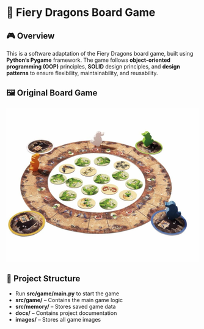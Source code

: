 # 🐲 Fiery Dragons Board Game 
## 🎮 Overview
This is a software adaptation of the Fiery Dragons board game, built using **Python’s Pygame** framework. The game follows **object-oriented programming (OOP)** principles, **SOLID** design principles, and **design patterns** to ensure flexibility, maintainability, and reusability.

## 🖼️ Original Board Game
![Fiery Dragons Board Game](images/fiery_dragons_ori_board_game.jpg)

## 📂 Project Structure
- Run **src/game/main.py** to start the game
- **src/game/** – Contains the main game logic  
- **src/memory/** – Stores saved game data
- **docs/** – Contains project documentation
- **images/** – Stores all game images
